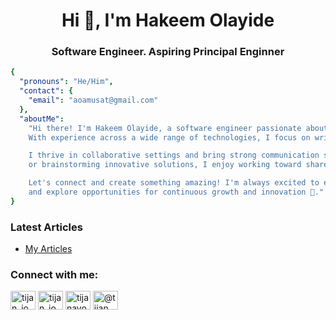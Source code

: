 <h1 align="center">Hi 👋, I'm Hakeem Olayide</h1>
<h3 align="center">Software Engineer. Aspiring Principal Enginner</h3>

```yaml
{
  "pronouns": "He/Him",
  "contact": {
    "email": "aoamusat@gmail.com"
  },
  "aboutMe": 
    "Hi there! I'm Hakeem Olayide, a software engineer passionate about building scalable, reliable, and user-centric systems. 
    With experience across a wide range of technologies, I focus on writing clean, efficient, and maintainable code that makes a difference.

    I thrive in collaborative settings and bring strong communication skills to every team I join 💬. Whether it's tackling complex challenges 
    or brainstorming innovative solutions, I enjoy working toward shared goals and pushing the limits of technology 🚀.

    Let's connect and create something amazing! I'm always excited to engage with fellow tech enthusiasts, collaborate on impactful projects, 
    and explore opportunities for continuous growth and innovation 🌱."
}

```

### Latest Articles

<!-- BLOG-POST-LIST:START -->
- [My Articles](https://a4m.dev/articles)
<!-- BLOG-POST-LIST:END -->

<h3 align="left">Connect with me:</h3>
<p align="left">
<a href="https://a4m.dev" target="blank"><img align="center" src="https://raw.githubusercontent.com/rahuldkjain/github-profile-readme-generator/master/src/images/icons/Social/devto.svg" alt="tijan_io" height="30" width="40" /></a>
<a href="https://twitter.com/olayml" target="blank"><img align="center" src="https://raw.githubusercontent.com/rahuldkjain/github-profile-readme-generator/master/src/images/icons/Social/twitter.svg" alt="tijan_io" height="30" width="40" /></a>
<a href="https://linkedin.com/in/aoamusat" target="blank"><img align="center" src="https://raw.githubusercontent.com/rahuldkjain/github-profile-readme-generator/master/src/images/icons/Social/linked-in-alt.svg" alt="tijanayo" height="30" width="40" /></a>
<a href="https://hashnode.com/@aoamusat" target="blank"><img align="center" src="https://raw.githubusercontent.com/rahuldkjain/github-profile-readme-generator/master/src/images/icons/Social/hashnode.svg" alt="@tijan" height="30" width="40" /></a>
</p>
